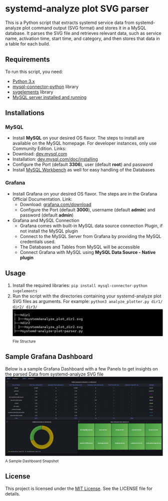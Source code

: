 # systemd-analyze plot SVG parser

This is a Python script that extracts systemd service data from systemd-analyze plot command output (SVG format) and stores it in a MySQL database. It parses the SVG file and retrieves relevant data, such as service name, activation time, start time, and category, and then stores that data in a table for each build.

## Requirements

To run this script, you need:

- [Python 3.x](https://www.python.org/downloads/)
- [mysql-connector-python](https://dev.mysql.com/doc/connector-python/en/connector-python-installation.html) library
- [svgelements](https://pypi.org/project/svg-elements/) library
- [MySQL server installed and running](https://dev.mysql.com/downloads/installer/)

## Installations

### MySQL

- Install **MySQL** on your desired OS flavor. The steps to install are available on the MySQL homepage. For developer instances, only use Community Edition. Links:
- Download: [dev.mysql.com](dev.mysql.com)
- Installation: [dev.mysql.com/doc/installing](dev.mysql.com/doc/installing)
- Configure the Port (default **3306**), user (default **root**) and password
- Install [MySQL Workbench](https://dev.mysql.com/downloads/workbench/) as well for easy handling of the Databases

### Grafana

- Install Grafana on your desired OS flavor. The steps are in the Grafana Official Documentation. Link:
  - Download: [grafana.com/download](grafana.com/download)
  - Configure the Port (default **3000**), username (default **admin**) and password (default **admin**)
- Grafana and MySQL Connection
  - Grafana comes with built-in MySQL data source connection Plugin, if not install the MySQL plugin
  - Connect to the MySQL Server from Grafana by providing the MySQL credentials used.
  - The Databases and Tables from MySQL will be accessible
  - Connect Grafana with MySQL using **MySQL Data Source - Native plugin**

## Usage

1. Install the required libraries: `pip install mysql-connector-python svgelements`
2. Run the script with the directories containing your systemd-analyze plot SVG files as arguments. For example: `python3 analyze_plotter.py dir1/ dir2/ dir3/`
![image of file structure](./file-structure.png)
<sub>File Structure</sub>

## Sample Grafana Dashboard
Below is a sample Grafana Dashboard with a few Panels to get insights on the parsed Data from systemd-analyze SVG file
![image of sample dashboard](./sample-dashboard-snapshot.png)
<sub>A Sample Dashboard Snapshot</sub>
## License

This project is licensed under the [MIT License](https://opensource.org/licenses/MIT). See the LICENSE file for details.
